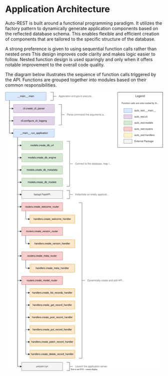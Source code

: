 # Application Architecture

Auto-REST is built around a functional programming paradigm. 
It utilizes the factory pattern to dynamically generate application components based on the reflected database schema.
This enables flexible and efficient creation of components that are tailored to the specific structure of the database.

A strong preference is given to using sequential function calls rather than nested ones
This design improves code clarity and makes logic easier to follow.
Nested function design is used sparingly and only when it offers notable improvement to the overall code quality.

The diagram below illustrates the sequence of function calls triggered by the API.
Functions are grouped together into modules based on their common responsibilities.

![Architecture Diagram](../static/architecture.svg)
